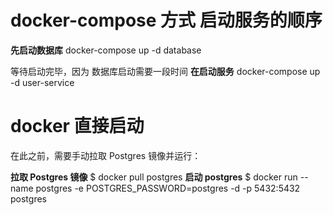 

# docker-compose 方式 启动服务的顺序
**先启动数据库**
docker-compose up -d database

等待启动完毕，因为 数据库启动需要一段时间
**在启动服务**
docker-compose up -d user-service


# docker 直接启动 
在此之前，需要手动拉取 Postgres 镜像并运行：

**拉取 Postgres 镜像**
$ docker pull postgres
**启动 postgres**
$ docker run --name postgres -e POSTGRES_PASSWORD=postgres -d -p 5432:5432 postgres




